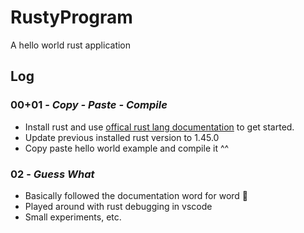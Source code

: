 # RustyProgram
A hello world rust application

## Log
### 00+01 - _Copy - Paste - Compile_
- Install rust and use [offical rust lang documentation](https://doc.rust-lang.org/book/) to get started.
- Update previous installed rust version to 1.45.0
- Copy paste hello world example and compile it ^^

### 02 - _Guess What_
- Basically followed the documentation word for word 🤣
- Played around with rust debugging in vscode
- Small experiments, etc.

